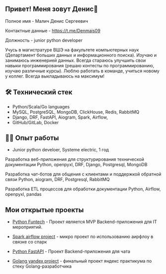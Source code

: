 ## Привет! Меня зовут Денис👋

Полное имя - Малич Денис Сергеевич

Контактные данные - https://t.me/Denmais09

Должность - junior python developer

Учусь в магистратуре ВШЭ на факультете компьютерных наук (Департамент больших данных и информационного поиска). Изучаю и занимаюсь инженерией данных. Всегда стараюсь улучшить свои навыки программирования (решаю контесты по программированию, изучаю различные курсы). Люблю работать в команде, учиться новому у коллег. Всегда выкладываюсь на максимум!


## 🛠 Технический стек
*   Python/Scala/Go languages
*   MySQL, PostgreSQL, MongoDB, ClickHouse, Redis, RabbitMQ
*   Django, DRF, FastAPI, Aiogram, Spark, Airflow,  
*   GitHub/GitLab, Docker

## 👨‍💻 Опыт работы
* Junior python develoer, Systeme electric, 1 год

Разработка веб-приложения для структурирования технической документации
Python, openpyxl, DRF, Django, Postgresql, MongoDB

Разработка чат-ботов для общения с клиентами и поддержкой обратной связи
Python, aiogram, DRF, Postgresql, RabbitMQ

Разработка ETL процессов для обработки документации
Python, Airflow, openpyxl, pandas

## Мои открытые проекты

* [Python Funtech](https://github.com/Denmais/Funtech) - Проект является MVP Backend-приложения для IT мероприятий.

* [Spark airflow project](https://github.com/Denmais/Airflow_and_spark) - микро проект по использованию аирфлоу в связке со спарк

* [Python FastAPI](https://github.com/Denmais/FastAPI_Messenger/tree/new) - Проект Backend-приложения для чата

* [Golang yandex project](https://github.com/Denmais/go_final_project/tree/new) - финальный проект яндекс практикума по стеку Golang-разработчика
